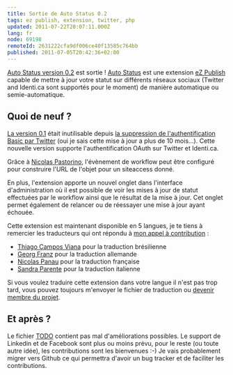 ```yaml
---
title: Sortie de Auto Status 0.2
tags: ez publish, extension, twitter, php
updated: 2011-07-22T20:07:11.000Z
lang: fr
node: 69198
remoteId: 2631222cfa9df006ce40f13585c764bb
published: 2011-07-05T20:42:36+02:00
---
```


[Auto Status version 0.2](http://projects.ez.no/autostatus/downloads/auto_status_0_2) est sortie ! [Auto Status](http://projects.ez.no/autostatus) est une extension [eZ Publish](/tag/ez+publish) capable de mettre à jour votre statut sur différents réseaux sociaux (Twitter and Identi.ca sont supportés pour le moment) de manière automatique ou semie-automatique.


## Quoi de neuf ?


[La version 0.1](/post/sortie-de-auto-status-0-1) était inutilisable depuis [la suppression de l'authentification Basic par Twitter](http://blog.twitter.com/2010/08/twitter-applications-and-oauth.html) (oui je sais cette mise à jour a plus de 10 mois...). Cette nouvelle version supporte l'authentification OAuth sur Twitter et Identi.ca.


Grâce à [Nicolas Pastorino](http://share.ez.no/community/profile/9804), l'évènement de workflow peut être configuré pour construire l'URL de l'objet pour un siteaccess donné.


En plus, l'extension apporte un nouvel onglet dans l'interface d'administration où il est possible de voir les mises à jour de statut effectuées par le workflow ainsi que le résultat de la mise à jour. Cet onglet permet également de relancer ou de réessayer une mise à jour ayant échouée.


Cette extension est maintenant disponible en 5 langues, je te tiens à remercier les traducteurs qui ont répondu à [mon appel à contribution](http://share.ez.no/blogs/damien-pobel/soon-to-be-release-autostatus-extension-needs-translators) :

* [Thiago Campos Viana](http://share.ez.no/community/profile/10894) pour la traduction brésilienne
* [Georg Franz](http://share.ez.no/community/profile/7805) pour la traduction allemande
* [Nicolas Panau](http://share.ez.no/community/profile/90180) pour la traduction française
* [Sandra Parente](http://share.ez.no/community/profile/7343) pour la traduction italienne

Si vous voulez traduire cette extension dans votre langue il n'est pas trop tard, vous pouvez toujours m'envoyer le fichier de traduction ou [devenir membre du projet](http://projects.ez.no/autostatus/team/members).


## Et après ?


Le fichier [TODO](http://websvn.projects.ez.no/wsvn/autostatus/trunk/extension/autostatus/TODO) contient pas mal d'améliorations possibles. Le support de Linkedin et de Facebook sont plus ou moins prévu, pour le reste (ou toute autre idée), les contributions sont les bienvenues :-) Je vais probablement migrer vers Github ce qui permettra d'avoir un bug tracker et de faciliter les contributions.

